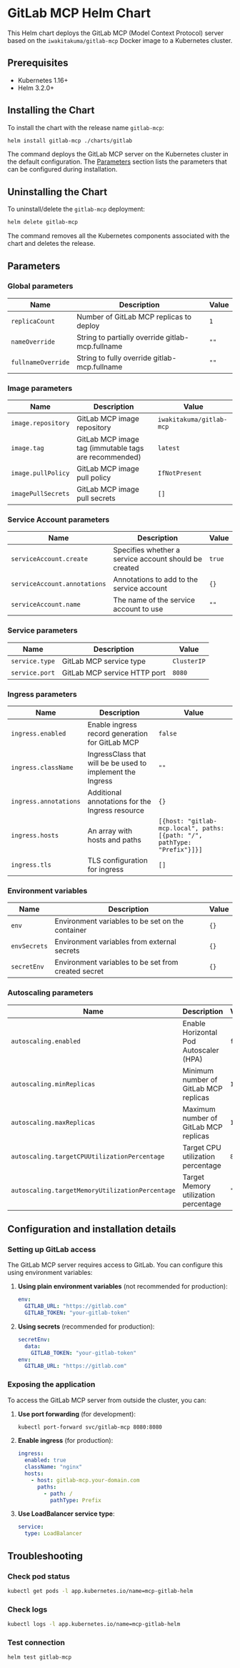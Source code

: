 # GitLab MCP Helm Chart

This Helm chart deploys the GitLab MCP (Model Context Protocol) server based on the `iwakitakuma/gitlab-mcp` Docker image to a Kubernetes cluster.

## Prerequisites

- Kubernetes 1.16+
- Helm 3.2.0+

## Installing the Chart

To install the chart with the release name `gitlab-mcp`:

```bash
helm install gitlab-mcp ./charts/gitlab
```

The command deploys the GitLab MCP server on the Kubernetes cluster in the default configuration. The [Parameters](#parameters) section lists the parameters that can be configured during installation.

## Uninstalling the Chart

To uninstall/delete the `gitlab-mcp` deployment:

```bash
helm delete gitlab-mcp
```

The command removes all the Kubernetes components associated with the chart and deletes the release.

## Parameters

### Global parameters

| Name                      | Description                                     | Value |
| ------------------------- | ----------------------------------------------- | ----- |
| `replicaCount`           | Number of GitLab MCP replicas to deploy        | `1`   |
| `nameOverride`           | String to partially override gitlab-mcp.fullname | `""`  |
| `fullnameOverride`       | String to fully override gitlab-mcp.fullname   | `""`  |

### Image parameters

| Name                | Description                                          | Value                    |
| ------------------- | ---------------------------------------------------- | ------------------------ |
| `image.repository`  | GitLab MCP image repository                          | `iwakitakuma/gitlab-mcp` |
| `image.tag`         | GitLab MCP image tag (immutable tags are recommended) | `latest`                 |
| `image.pullPolicy`  | GitLab MCP image pull policy                         | `IfNotPresent`           |
| `imagePullSecrets`  | GitLab MCP image pull secrets                        | `[]`                     |

### Service Account parameters

| Name                         | Description                                                | Value  |
| ---------------------------- | ---------------------------------------------------------- | ------ |
| `serviceAccount.create`      | Specifies whether a service account should be created     | `true` |
| `serviceAccount.annotations` | Annotations to add to the service account                 | `{}`   |
| `serviceAccount.name`        | The name of the service account to use                    | `""`   |

### Service parameters

| Name           | Description                        | Value       |
| -------------- | ---------------------------------- | ----------- |
| `service.type` | GitLab MCP service type            | `ClusterIP` |
| `service.port` | GitLab MCP service HTTP port       | `8080`      |

### Ingress parameters

| Name                  | Description                                                | Value               |
| --------------------- | ---------------------------------------------------------- | ------------------- |
| `ingress.enabled`     | Enable ingress record generation for GitLab MCP          | `false`             |
| `ingress.className`   | IngressClass that will be be used to implement the Ingress | `""`                |
| `ingress.annotations` | Additional annotations for the Ingress resource           | `{}`                |
| `ingress.hosts`       | An array with hosts and paths                             | `[{host: "gitlab-mcp.local", paths: [{path: "/", pathType: "Prefix"}]}]` |
| `ingress.tls`         | TLS configuration for ingress                             | `[]`                |

### Environment variables

| Name           | Description                                          | Value |
| -------------- | ---------------------------------------------------- | ----- |
| `env`          | Environment variables to be set on the container    | `{}`  |
| `envSecrets`   | Environment variables from external secrets         | `{}`  |
| `secretEnv`    | Environment variables to be set from created secret | `{}`  |

### Autoscaling parameters

| Name                                            | Description                                                                                                          | Value   |
| ----------------------------------------------- | -------------------------------------------------------------------------------------------------------------------- | ------- |
| `autoscaling.enabled`                           | Enable Horizontal Pod Autoscaler (HPA)                                                                              | `false` |
| `autoscaling.minReplicas`                       | Minimum number of GitLab MCP replicas                                                                               | `1`     |
| `autoscaling.maxReplicas`                       | Maximum number of GitLab MCP replicas                                                                               | `100`   |
| `autoscaling.targetCPUUtilizationPercentage`    | Target CPU utilization percentage                                                                                    | `80`    |
| `autoscaling.targetMemoryUtilizationPercentage` | Target Memory utilization percentage                                                                                 | `""`    |

## Configuration and installation details

### Setting up GitLab access

The GitLab MCP server requires access to GitLab. You can configure this using environment variables:

1. **Using plain environment variables** (not recommended for production):

   ```yaml
   env:
     GITLAB_URL: "https://gitlab.com"
     GITLAB_TOKEN: "your-gitlab-token"
   ```

2. **Using secrets** (recommended for production):

   ```yaml
   secretEnv:
     data:
       GITLAB_TOKEN: "your-gitlab-token"
   env:
     GITLAB_URL: "https://gitlab.com"
   ```

### Exposing the application

To access the GitLab MCP server from outside the cluster, you can:

1. **Use port forwarding** (for development):

   ```bash
   kubectl port-forward svc/gitlab-mcp 8080:8080
   ```

2. **Enable ingress** (for production):

   ```yaml
   ingress:
     enabled: true
     className: "nginx"
     hosts:
       - host: gitlab-mcp.your-domain.com
         paths:
           - path: /
             pathType: Prefix
   ```

3. **Use LoadBalancer service type**:

   ```yaml
   service:
     type: LoadBalancer
   ```

## Troubleshooting

### Check pod status

```bash
kubectl get pods -l app.kubernetes.io/name=mcp-gitlab-helm
```

### Check logs

```bash
kubectl logs -l app.kubernetes.io/name=mcp-gitlab-helm
```

### Test connection

```bash
helm test gitlab-mcp
```
